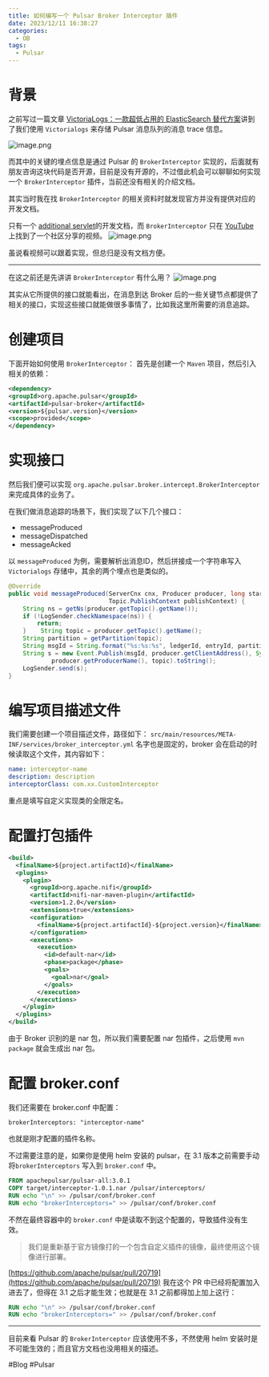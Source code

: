 ```yaml
---
title: 如何编写一个 Pulsar Broker Interceptor 插件
date: 2023/12/11 16:38:27
categories:
  - OB
tags:
  - Pulsar
---
```


# 背景
之前写过一篇文章 [VictoriaLogs：一款超低占用的 ElasticSearch 替代方案](https://crossoverjie.top/2023/08/23/ob/VictoriaLogs-Intro/)讲到了我们使用 `Victorialogs` 来存储 Pulsar 消息队列的消息 trace 信息。

![image.png](https://s2.loli.net/2023/12/11/UYdMH19uyjrNA2I.png)


而其中的关键的埋点信息是通过 Pulsar 的 `BrokerInterceptor` 实现的，后面就有朋友咨询这块代码是否开源，目前是没有开源的，不过借此机会可以聊聊如何实现一个 `BrokerInterceptor` 插件，当前还没有相关的介绍文档。
<!--more-->

其实当时我在找 `BrokerInterceptor` 的相关资料时就发现官方并没有提供对应的开发文档。

只有一个 [additional servlet](https://pulsar.apache.org/docs/3.1.x/develop-plugin/#what-is-an-additional-servlet)的开发文档，而 `BrokerInterceptor` 只在 [YouTube](https://www.youtube.com/watch?v=alzv7FyOoP0) 上找到了一个社区分享的视频。
![image.png](https://s2.loli.net/2023/12/11/H3rs8OdYZecQEn5.png)

虽说看视频可以跟着实现，但总归是没有文档方便。

---
在这之前还是先讲讲 `BrokerInterceptor` 有什么用？
![image.png](https://s2.loli.net/2023/12/11/F8cxdwsTyWuaVGg.png)

其实从它所提供的接口就能看出，在消息到达 Broker 后的一些关键节点都提供了相关的接口，实现这些接口就能做很多事情了，比如我这里所需要的消息追踪。
# 创建项目
下面开始如何使用 `BrokerInterceptor`：
首先是创建一个 `Maven` 项目，然后引入相关的依赖：

```xml
<dependency>  
<groupId>org.apache.pulsar</groupId>  
<artifactId>pulsar-broker</artifactId>  
<version>${pulsar.version}</version>  
<scope>provided</scope>  
</dependency>
```
# 实现接口
然后我们便可以实现 `org.apache.pulsar.broker.intercept.BrokerInterceptor` 来完成具体的业务了。

在我们做消息追踪的场景下，我们实现了以下几个接口：
- messageProduced
- messageDispatched
- messageAcked

以 `messageProduced` 为例，需要解析出消息ID，然后拼接成一个字符串写入 `Victorialogs` 存储中，其余的两个埋点也是类似的。
```java
@Override  
public void messageProduced(ServerCnx cnx, Producer producer, long startTimeNs, long ledgerId, long entryId,  
                            Topic.PublishContext publishContext) {  
    String ns = getNs(producer.getTopic().getName());  
    if (!LogSender.checkNamespace(ns)) {  
        return;  
    }    String topic = producer.getTopic().getName();  
    String partition = getPartition(topic);  
    String msgId = String.format("%s:%s:%s", ledgerId, entryId, partition);  
    String s = new Event.Publish(msgId, producer.getClientAddress(), System.currentTimeMillis(),  
            producer.getProducerName(), topic).toString();  
    LogSender.send(s);  
}
```

# 编写项目描述文件

我们需要创建一个项目描述文件，路径如下：
`src/main/resources/META-INF/services/broker_interceptor.yml`
名字也是固定的，broker 会在启动的时候读取这个文件，其内容如下：
```yaml
name: interceptor-name
description: description
interceptorClass: com.xx.CustomInterceptor
```
重点是填写自定义实现类的全限定名。

# 配置打包插件
```xml
<build>  
  <finalName>${project.artifactId}</finalName>  
  <plugins>  
    <plugin>  
      <groupId>org.apache.nifi</groupId>  
      <artifactId>nifi-nar-maven-plugin</artifactId>  
      <version>1.2.0</version>  
      <extensions>true</extensions>  
      <configuration>  
        <finalName>${project.artifactId}-${project.version}</finalName>  
      </configuration>  
      <executions>  
        <execution>  
          <id>default-nar</id>  
          <phase>package</phase>  
          <goals>  
            <goal>nar</goal>  
          </goals>  
        </execution>  
      </executions>  
    </plugin>  
  </plugins>  
</build>
```
由于 Broker 识别的是 nar 包，所以我们需要配置 nar 包插件，之后使用 `mvn package` 就会生成出 nar 包。

# 配置 broker.conf

我们还需要在 broker.conf 中配置：
```config
brokerInterceptors: "interceptor-name"
```
也就是刚才配置的插件名称。

不过需要注意的是，如果你是使用 helm 安装的 pulsar，在 3.1 版本之前需要手动将`brokerInterceptors` 写入到 `broker.conf` 中。

```dockerfile
FROM apachepulsar/pulsar-all:3.0.1  
COPY target/interceptor-1.0.1.nar /pulsar/interceptors/  
RUN echo "\n" >> /pulsar/conf/broker.conf  
RUN echo "brokerInterceptors=" >> /pulsar/conf/broker.conf
```

不然在最终容器中的 `broker.conf` 中是读取不到这个配置的，导致插件没有生效。

> 我们是重新基于官方镜像打的一个包含自定义插件的镜像，最终使用这个镜像进行部署。


[https://github.com/apache/pulsar/pull/20719](https://github.com/apache/pulsar/pull/20719)
我在这个 PR 中已经将配置加入进去了，但得在 3.1 之后才能生效；也就是在 3.1 之前都得加上加上这行：
```dockerfile
RUN echo "\n" >> /pulsar/conf/broker.conf  
RUN echo "brokerInterceptors=" >> /pulsar/conf/broker.conf
```

---
目前来看 Pulsar 的 `BrokerInterceptor` 应该使用不多，不然使用 helm 安装时是不可能生效的；而且官方文档也没用相关的描述。



#Blog #Pulsar 